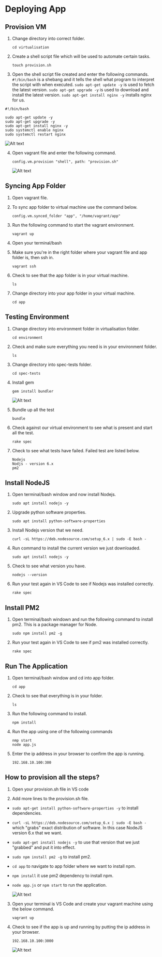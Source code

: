 # Deploying App

## Provision VM

1. Change directory into correct folder.

    ```
    cd virtualisation
    ```

2. Create a shell script file which will be used to automate certain tasks.

    ```
    touch provision.sh
    ```

3. Open the shell script file created and enter the following commands. `#!/bin/bash` is a shebang and it tells the shell what program to interpret the script with when executed. `sudo apt-get update -y` is used to fetch the latest version. `sudo apt-get upgrade -y` is used to download and install the latest version. `sudo apt-get install nginx -y` installs nginx for us.

```
#!/bin/bash

sudo apt-get update -y
sudo apt-get upgrade -y
sudo apt-get install nginx -y
sudo systemctl enable nginx
sudo systemctl restart nginx
```

![Alt text](img/provision%20file%20for%20automation.png)

4. Open vagrant file and enter the following command.

    ```
    config.vm.provision "shell", path: "provision.sh"
    ```

    ![Alt text](img/sync%20app%20folder.png)

## Syncing App Folder

1. Open vagrant file.

2. To sync app folder to virtual machine use the command below.
   
    ```
    config.vm.synced_folder "app", "/home/vagrant/app"
    ```


3. Run the following command to start the vagrant environment. 

    ```
    vagrant up
    ```

4. Open your terminal/bash

5. Make sure you're in the right folder where your vagrant file and app folder is, then ssh in.

    ```
    vagrant ssh
    ```

6. Check to see that the app folder is in your virtual machine.

    ```
    ls
    ```

7. Change directory into your app folder in your virtual machine.

    ```
    cd app
    ```

## Testing Environment

1. Change directory into environment folder in virtualisation folder.
   
   ```
   cd environment
   ```

2. Check and make sure everything you need is in your environment folder.

    ```
    ls
    ```

3. Change directory into spec-tests folder.
   
   ```
   cd spec-tests
   ```

4. Install gem
   
   ```
   gem install bundler
   ```

   ![Alt text](img/gem%20install%20bundler.png)

5. Bundle up all the test

    ```
    bundle
    ```

6. Check against our virtual environment to see what is present and start all the test.
   
   ```
   rake spec
   ```

7. Check to see what tests have failed. Failed test are listed below.
   
   ```
   Nodejs
   Nodjs - version 6.x
   pm2
   ```

## Install NodeJS

1. Open terminal/bash window and now install Nodejs.

    ```
    sudo apt install nodejs -y
    ```

2. Upgrade python software properties.
    
    ```
    sudo apt install python-software-properties
    ```

3. Install Nodejs version that we need.

    ```
    curl -sL https://deb.nodesource.com/setup_6.x | sudo -E bash -
    ```

4. Run command to install the current version we just downloaded.
    
    ```
    sudo apt install nodejs -y
    ```

5. Check to see what version you have.
    
    ```
    nodejs --version
    ```

6. Run your test again in VS Code to see if Nodejs was installed correctly.

    ```
    rake spec
    ```

## Install PM2

1. Open terminal/bash windown and run the following command to install pm2. This is a package manager for Node.

    ```
    sudo npm install pm2 -g
    ```

2. Run your test again in VS Code to see if pm2 was installed correctly.

    ```
    rake spec
    ```

## Run The Application

1. Open terminal/bash window and cd into app folder.
   
   ```
   cd app
   ```

2. Check to see that everything is in your folder.

    ```
    ls
    ```

3. Run the following command to install.

    ```
    npm install
    ```

4. Run the app using one of the following commands

    ```
    nmp start
    node app.js
    ```

5. Enter the ip address in your browser to confirm the app is running.

    ```
    192.168.10.100:300
    ```

## How to provision all the steps?

1. Open your provision.sh file in VS code

2. Add more lines to the provision.sh file. 
- `sudo apt-get install python-software-properties -y` to install dependencies.
- `curl -sL https://deb.nodesource.com/setup_6.x | sudo -E bash -` which "grabs" exact distribution of software. In this case NodeJS version 6.x that we want.
- `sudo apt-get install nodejs -y` to use that version that we just "grabbed" and put it into effect.
- `sudo npm install pm2 -g` to install pm2.
- `cd app` to navigate to app folder where we want to install npm.
- `npm install` it use pm2 dependency to install npm.
- `node app.js` or `npm start` to run the application.
  
  ![Alt text](img/new_provision.png)

3. Open your terminal is VS Code and create your vagrant machine using the below command.
   
   ```
   vagrant up
   ```

4. Check to see if the app is up and running by putting the ip address in your browser.
   
   ```
   192.168.10.100:3000
   ```

   ![Alt text](img/works_again.png)
